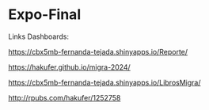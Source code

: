 # Expo-Final

Links Dashboards:

https://cbx5mb-fernanda-tejada.shinyapps.io/Reporte/ 

https://hakufer.github.io/migra-2024/

https://cbx5mb-fernanda-tejada.shinyapps.io/LibrosMigra/

http://rpubs.com/hakufer/1252758


